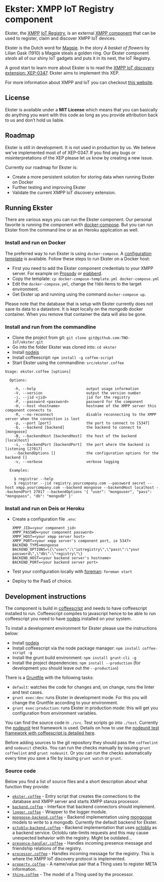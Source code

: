 # Ekster: XMPP IoT Registry component

Ekster, the [XMPP](http://www.xmpp.org) [IoT Registry](http://xmpp.org/extensions/xep-0347.html), is an external [XMPP component](http://xmpp.org/extensions/xep-0114.html) that can be used to register, claim and discover XMPP IoT devices.

Ekster is the Dutch word for [Magpie](https://en.wikipedia.org/wiki/Magpie). In the story _A basket of flowers_ by Lilian Gask (1910) a Magpie steals a golden ring. Our Ekster component _steals_ all of our shiny IoT gadgets and puts it in its nest, the IoT Registry.

A good start to learn more about Ekster is to read the [XMPP IoT discovery extension: XEP-0347](http://xmpp.org/extensions/xep-0347.html). Ekster aims to implement this XEP.

For more information about XMPP and IoT you can checkout [this website](http://www.xmpp-iot.org).

## License

Ekster is available under a **MIT License** which means that you can basically do anything you want with this code as long as you provide attribution back to us and don’t hold us liable.

## Roadmap

Ekster is still in development. It is not used in production by us. We believe we've implemented most of of XEP-0347. If you find any bugs or misinterpretations of the XEP please let us know by creating a new issue.

Currently our roadmap for Ekster is:

* Create a more persistent solution for storing data when running Ekster on Docker
* Further testing and improving Ekster
* Validate the current XMPP IoT discovery extension.

## Running Ekster

There are various ways you can run the Ekster component. Our personal favorite is running the component with [docker-compose](https://docs.docker.com/compose/). But you can run Ekster from the command line or as an Heroku application as well.

### Install and run on Docker

The preferred way to run Ekster is using `docker-compose`. A [configuration template](docker-compose-template.yml) is available. Follow these
steps to run Ekster on a Docker host:

* First you need to add the Ekster component credentials to your XMPP server. For example on [Prosody](http://prosody.im/doc/components) or [ejabberd](https://www.ejabberd.im/node/5134).
* Copy the template: `cp docker-compose-template.yml docker-compose.yml`
* Edit the `docker-compose.yml`, change the `TODO` items to the target environment.
* Get Ekster up and running using the command `docker-compose up`.

Please note that the database that is setup with Ekster currently does not save its data to a datastore. It is kept locally on the mongodb docker container. When you remove that container the data will also be gone.

### Install and run from the commandline

* Clone the project from git: `git clone git@github.com:TNO-IoT/ekster.git`
* Go into the folder Ekster was cloned into: `cd ekster`
* Install [nodejs](http://nodejs.org)
* Install coffeescript: `npm install -g coffee-script`
* Start Ekster using the commandline: `src/ekster.coffee`

```
Usage: ekster.coffee [options]

  Options:

    -h, --help                       output usage information
    -V, --version                    output the version number
    -j, --jid <jid>                  jid for the registry
    -P, --password <password>        password for the component
    -H, --host <hostname>            hostname of the XMPP server this component connects to
    -R, --no-reconnect               disable reconnecting to the XMPP server when the connection is lost
    -p, --port [port]                the port to connect to [5347]
    -b, --backend [backend]          the backend to connect to [mongoose]
    -B, --backendHost [backendHost]  the host of the backend [localhost]
    -s, --backendPort [backendPort]  the port where the backend is listening [27017]
    --backendOptions []              the configuration options for the backend []
    -v, --verbose                    verbose logging

  Examples:

    $ registrar --help
    $ registrar --jid registry.yourcompany.com --password secret --host xmpp.yourcompany.com --backend mongoose --backendHost localhost --backendPort 27017 --backendOptions '{ "user": "mongouser", "pass": "mongopass", "db": "mongodb" }'
```

### Install and run on Deis or Heroku

* Create a configuration file `.env`:

    ```
    XMPP_JID=<your component jid>
    XMPP_PASSWD=<your component password>
    XMPP_HOST=<your xmpp server host>
    XMPP_PORT=<your xmpp server's component port, ie 5347>
    BACKEND_TYPE=mongoose
    BACKEND_OPTIONS=\{\"user\":\"iotregistry\",\"pass\":\"your password\",\"db\":\"registry\"\}
    BACKEND_HOST=<your backend server's hostname>
    BACKEND_PORT=<your backend server port>
    ```
* Test your configuration locally with [foreman](http://blog.daviddollar.org/2011/05/06/introducing-foreman.html): `foreman start`
* Deploy to the PaaS of choice.

## Development instructions

The component is build in [coffeescript](http://coffeescript.org) and needs to have coffeescript installed to run. Coffeescript compiles to javascript hence to be able to run coffeescript you need to have [nodejs](http://nodejs.org) installed on your system.

To install a development environment for Ekster please use the instructions below:

* Install [nodejs](http://nodejs.org)
* Install coffeescript via the node package manager: `npm install coffee-script -g`
* Install the grunt build environment: `npm install grunt-cli -g`
* Install the project dependencies: `npm install --production` (for development you should leave out the `--production`)

There is a [Gruntfile](Gruntfile) with the following tasks:

* `default`: watches the code for changes and, on change, runs the linter and test cases.
* `grunt exec:dev`: runs Ekster in development mode. For this you will change the Gruntfile according to your environment.
* `grunt exec:production`: runs Ekster in production mode: this will get you configuration from environment variables.

You can find the source code in `./src`. Test scripts go into `./test`. Currently the [nodeunit](https://www.npmjs.org/package/nodeunit) test framework is used. Details on how to use the [nodeunit test framework with coffeescript is detailed here](http://coffeescriptcookbook.com/chapters/testing/testing_with_nodeunit).

Before adding sources to the git repository they should pass the `coffeelint` and `nodeunit` checks. You can run the checks manually by issuing `grunt coffeelint` and `grunt nodeunit`. Or you can run the checks automatically every time you save a file by issuing `grunt watch` or `grunt`.

### Source code

Below you find a list of source files and a short description about what function they provide:

* [`ekster.coffee`](src/ekster.coffee) - Entry script that creates the connections to the database and XMPP server and starts XMPP stanza processor.
* [`backend.coffee`](src/backend.coffee) - Interface that backend connectors should implement.
* [`logger.coffee`](src/logger.coffee) - Wrapper to the logger module.
* [`mongoose-backend.coffee`](src/mongoose-backend.coffee) - Backend implementation using [mongoose](http://mongoosejs.com) models to write to a mongodb. Currently the default backend for Ekster.
* [`octoblu-backend.coffee`](src/octoblu-backend.coffee) - Backend implementation that uses [octoblu](https://www.octoblu.com) as a backend service. Octoblu rate-limits requests and this may cause unexpected behavior with the registry. Might be outdated...
* [`presence-handler.coffee`](src/presence-handler.coffee) - Handles incoming presence message and friendship relations of the registry.
* [`processor.coffee`](src/processor.coffee) - Handles incoming message for the registry. This is where the XMPP IoT discovery protocol is implemented.
* [`property.coffee`](src/property.coffee) - A name/value pair that a Thing uses to register META information.
* [`thing.coffee`](src/thing.coffee) - The model of a Thing used by the processor.
